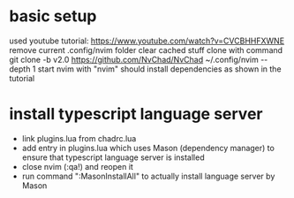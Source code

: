 # basic setup
used youtube tutorial: https://www.youtube.com/watch?v=CVCBHHFXWNE
remove current .config/nvim folder
clear cached stuff
clone with command git clone -b v2.0 https://github.com/NvChad/NvChad ~/.config/nvim --depth 1
start nvim with "nvim"
should install dependencies as shown in the tutorial

# install typescript language server
- link plugins.lua from chadrc.lua
- add entry in plugins.lua which uses Mason (dependency manager) to ensure that typescript language server is installed
- close nvim (:qa!) and reopen it
- run command ":MasonInstallAll" to actually install language server by Mason

